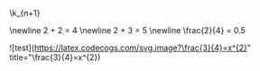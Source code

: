 \k_{n+1}


\newline
2 + 2 = 4 \newline
2 + 3 = 5 \newline
\frac{2}{4} = 0.5


![test](https://latex.codecogs.com/svg.image?\frac{3}{4}=x^{2}" title="\frac{3}{4}=x^{2})
